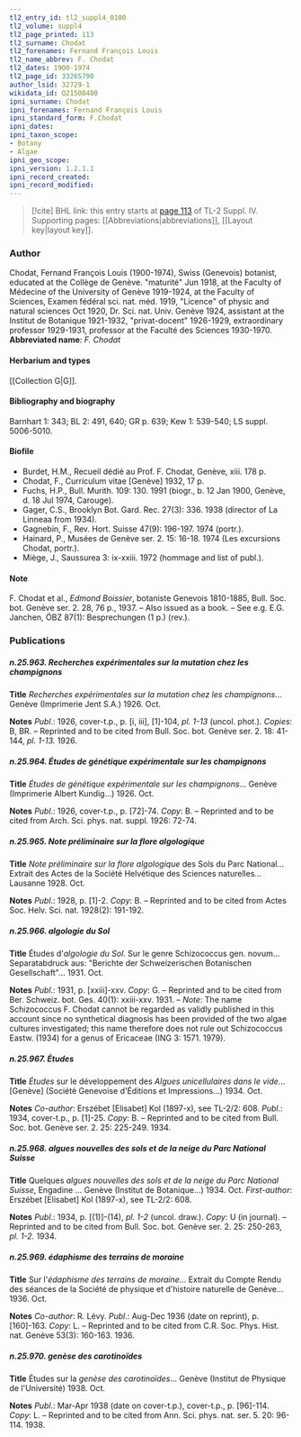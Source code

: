 ```yaml
---
tl2_entry_id: tl2_suppl4_0100
tl2_volume: suppl4
tl2_page_printed: 113
tl2_surname: Chodat
tl2_forenames: Fernand François Louis
tl2_name_abbrev: F. Chodat
tl2_dates: 1900-1974
tl2_page_id: 33265790
author_lsid: 32729-1
wikidata_id: Q21508480
ipni_surname: Chodat
ipni_forenames: Fernand François Louis
ipni_standard_form: F.Chodat
ipni_dates: 
ipni_taxon_scope: 
- Botany
- Algae
ipni_geo_scope: 
ipni_version: 1.2.1.1
ipni_record_created: 
ipni_record_modified:
---
```



> [!cite] BHL link: this entry starts at [page 113](https://www.biodiversitylibrary.org/page/33265790) of TL-2 Suppl. IV.
> Supporting pages: [[Abbreviations|abbreviations]], [[Layout key|layout key]].

### Author

Chodat, Fernand François Louis (1900-1974), Swiss (Genevois) botanist, educated at the Collège de Genève. "maturité" Jun 1918, at the Faculty of Médecine of the University of Genève 1919-1924, at the Faculty of Sciences, Examen fédéral sci. nat. méd. 1919, "Licence" of physic and natural sciences Oct 1920, Dr. Sci. nat. Univ. Genève 1924, assistant at the Institut de Botanique 1921-1932, "privat-docent" 1926-1929, extraordinary professor 1929-1931, professor at the Faculté des Sciences 1930-1970. 
**Abbreviated name**: *F. Chodat*

#### Herbarium and types

[[Collection G|G]].

#### Bibliography and biography

Barnhart 1: 343; BL 2: 491, 640; GR p. 639; Kew 1: 539-540; LS suppl. 5006-5010.

#### Biofile

- Burdet, H.M., Recueil dédié au Prof. F. Chodat, Genève, xiii. 178 p.
- Chodat, F., Curriculum vitae \[Genève\] 1932, 17 p.
- Fuchs, H.P., Bull. Murith. 109: 130. 1991 (biogr., b. 12 Jan 1900, Genève, d. 18 Jul 1974, Carouge).
- Gager, C.S., Brooklyn Bot. Gard. Rec. 27(3): 336. 1938 (director of La Linneaa from 1934).
- Gagnebin, F., Rev. Hort. Suisse 47(9): 196-197. 1974 (portr.).
- Hainard, P., Musées de Genève ser. 2. 15: 16-18. 1974 (Les excursions Chodat, portr.).
- Miège, J., Saussurea 3: ix-xxiii. 1972 (hommage and list of publ.).

#### Note

F. Chodat et al., *Edmond Boissier*, botaniste Genevois 1810-1885, Bull. Soc. bot. Genève ser. 2. 28, 76 p., 1937. – Also issued as a book. – See e.g. E.G. Janchen, ÖBZ 87(1): Besprechungen (1 p.) (rev.).

### Publications

##### n.25.963. Recherches expérimentales sur la mutation chez les champignons

**Title**
*Recherches expérimentales sur la mutation chez les champignons*... Genève (Imprimerie Jent S.A.) 1926. Oct.

**Notes**
*Publ*.: 1926, cover-t.p., p. \[i, iii\], \[1\]-104, *pl. 1-13* (uncol. phot.). *Copies*: B, BR. – Reprinted and to be cited from Bull. Soc. bot. Genève ser. 2. 18: 41-144, *pl. 1-13.* 1926.

##### n.25.964. Études de génétique expérimentale sur les champignons

**Title**
*Études de génétique expérimentale sur les champignons*... Genève (Imprimerie Albert Kundig...) 1926. Oct.

**Notes**
*Publ*.: 1926, cover-t.p., p. \[72\]-74. *Copy*: B. – Reprinted and to be cited from Arch. Sci. phys. nat. suppl. 1926: 72-74.

##### n.25.965. Note préliminaire sur la flore algologique

**Title**
*Note préliminaire sur la flore algologique* des Sols du Parc National... Extrait des Actes de la Société Helvétique des Sciences naturelles... Lausanne 1928. Oct.

**Notes**
*Publ*.: 1928, p. \[1\]-2. *Copy*: B. – Reprinted and to be cited from Actes Soc. Helv. Sci. nat.
1928(2): 191-192.

##### n.25.966. algologie du Sol

**Title**
Études d'*algologie du Sol*. Sur le genre Schizococcus gen. novum... Separatabdruck aus: "Berichte der Schweizerischen Botanischen Gesellschaft"... 1931. Oct.

**Notes**
*Publ*.: 1931, p. \[xxiii\]-xxv. *Copy*: G. – Reprinted and to be cited from Ber. Schweiz. bot. Ges. 40(1): xxiii-xxv. 1931. – *Note*: The name Schizococcus F. Chodat cannot be regarded as validly published in this account since no synthetical diagnosis has been provided of the two algae cultures investigated; this name therefore does not rule out Schizococcus Eastw. (1934) for a genus of Ericaceae (ING 3: 1571. 1979).

##### n.25.967. Études

**Title**
*Études* sur le développement des *Algues unicellulaires dans le vide*... \[Genève\] (Société Genevoise d'Éditions et Impressions...) 1934. Oct.

**Notes**
*Co-author*: Erszébet \[Elisabet\] Kol (1897-x), see TL-2/2: 608.
*Publ*.: 1934, cover-t.p., p. \[1\]-25. *Copy*: B. – Reprinted and to be cited from Bull. Soc. bot. Genève ser. 2. 25: 225-249. 1934.

##### n.25.968. algues nouvelles des sols et de la neige du Parc National Suisse

**Title**
Quelques *algues nouvelles des sols et de la neige du Parc National Suisse*, Engadine ... Genève (Institut de Botanique...) 1934. Oct.
*First-author*: Erszébet \[Elisabet\] Kol (1897-x), see TL-2/2: 608.

**Notes**
*Publ*.: 1934, p. \[(1)\]-(14), *pl. 1-2* (uncol. draw.). *Copy*: U (in journal). – Reprinted and to be cited from Bull. Soc. bot. Genève ser. 2. 25: 250-263, *pl. 1-2.* 1934.

##### n.25.969. édaphisme des terrains de moraine

**Title**
Sur l'*édaphisme des terrains de moraine*... Extrait du Compte Rendu des séances de la Société de physique et d'histoire naturelle de Genève... 1936. Oct.

**Notes**
*Co-author*: R. Lévy.
*Publ*.: Aug-Dec 1936 (date on reprint), p. \[160\]-163. *Copy*: L. – Reprinted and to be cited from C.R. Soc. Phys. Hist. nat. Genève 53(3): 160-163. 1936.

##### n.25.970. genèse des carotinoïdes

**Title**
Études sur la *genèse des carotinoïdes*... Genève (Institut de Physique de l'Université) 1938. Oct.

**Notes**
*Publ*.: Mar-Apr 1938 (date on cover-t.p.), cover-t.p., p. \[96\]-114. *Copy*: L. – Reprinted and to be cited from Ann. Sci. phys. nat. ser. 5. 20: 96-114. 1938.

